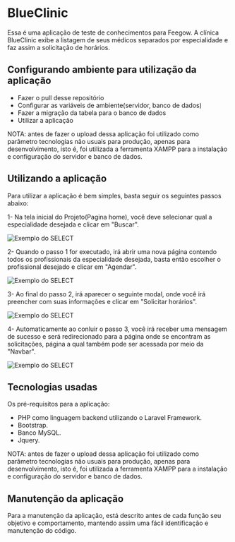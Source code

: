 # BlueClinic

Essa é uma aplicação de teste de conhecimentos para Feegow. A clínica BlueClinic exibe a listagem de seus médicos separados por especialidade e faz assim a solicitação de horários.

## Configurando ambiente para utilização da aplicação

- Fazer o pull desse repositório
- Configurar as variáveis de ambiente(servidor, banco de dados)
- Fazer a migração da tabela para o banco de dados
- Utilizar a aplicação

NOTA: antes de fazer o upload dessa aplicação foi utilizado como parâmetro tecnologias não usuais para produção, apenas para desenvolvimento, isto é, foi utilizada a ferramenta XAMPP para a instalação e configuração do servidor e banco de dados.

## Utilizando a aplicação

Para utilizar a aplicação é bem simples, basta seguir os seguintes passos abaixo: 

  1- Na tela inicial do Projeto(Pagina home), você deve selecionar qual a especialidade desejada e clicar em "Buscar". 
  
  ![Exemplo do SELECT](https://upsorteios.com/imgs/home.png)
  
  
  2- Quando o passo 1 for executado, irá abrir uma nova página contendo todos os profissionais da especialidade desejada, basta então escolher o profissional desejado e clicar em "Agendar". 

  ![Exemplo do SELECT](https://upsorteios.com/imgs/buscaResult.png)

  3- Ao final do passo 2, irá aparecer o seguinte modal, onde você irá preencher com suas informações e clicar em "Solicitar horários".
  
  ![Exemplo do SELECT](https://upsorteios.com/imgs/infoPerson.png)
  
  4- Automaticamente ao conluir o passo 3, você irá receber uma mensagem de sucesso e será redirecionado para a página onde se encontram as solicitações, página a qual também pode ser acessada por meio da "Navbar".

  ![Exemplo do SELECT](https://upsorteios.com/imgs/solicitacao.png)


## Tecnologias usadas

Os pré-requisitos para a aplicação:

- PHP como linguagem backend utilizando o Laravel Framework.
- Bootstrap.
- Banco MySQL.
- Jquery.

NOTA: antes de fazer o upload dessa aplicação foi utilizado como parâmetro tecnologias não usuais para produção, apenas para desenvolvimento, isto é, foi utilizada a ferramenta XAMPP para a instalação e configuração do servidor e banco de dados.

## Manutenção da aplicação

Para a manutenção da aplicação, está descrito antes de cada função seu objetivo e comportamento, mantendo assim uma fácil identificação e manutenção do código.

